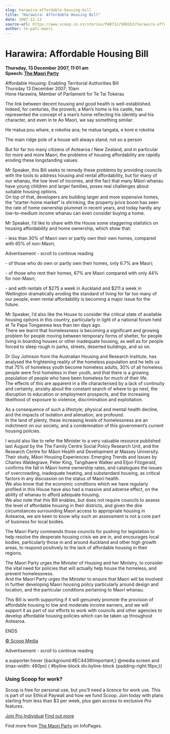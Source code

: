 ```yaml
---
slug: harawira-affordable-housing-bill
title: "Harawira: Affordable Housing Bill"
date: 2007-12-13
source-url: https://www.scoop.co.nz/stories/PA0712/S00263/harawira-affordable-housing-bill.htm
author: te-pati-maori
---
```

Harawira: Affordable Housing Bill
=================================

**Thursday, 13 December 2007, 11:01 am**  
**Speech: [The Maori Party](https://info.scoop.co.nz/The_Maori_Party)**

Affordable Housing: Enabling Territorial Authorities Bill  
Thursday 13 December 2007; 10am  
Hone Harawira, Member of Parliament for Te Tai Tokerau

The link between decent housing and good health is well-established.  
Indeed, for centuries, the proverb, a Man’s home is his castle, has represented the concept of a man’s home reflecting his identity and his character, and even in te Ao Maori, we say something similar:

He matua pou whare, e rokohia ana; he matua tangata, e kore e rokohia

The main ridge pole of a house will always stand; not so a person

But for far too many citizens of Aotearoa / New Zealand, and in particular for more and more Maori, the problems of housing affordability are rapidly eroding these longstanding values.

Mr Speaker, this Bill seeks to remedy these problems by providing councils with the tools to address housing and rental affordability, but for many of our whanau, the low level of incomes, and the fact that many Māori whanau have young children and larger families, poses real challenges about suitable housing options.  
On top of that, developers are building larger and more expensive homes, the “starter-home market” is shrinking, the property price boom has seen the rate of home ownership plummet in recent years, and today hardly any low-to-medium income whanau can even consider buying a home.

Mr Speaker, I’d like to share with the House some staggering statistics on housing affordability and home ownership, which show that:

\- less than 30% of Maori own or partly own their own homes, compared with 65% of non-Maori;

Advertisement - scroll to continue reading





\- of those who do own or partly own their homes, only 6.7% are Maori;

\- of those who rent their homes, 67% are Maori compared with only 44% for non-Maori;

\- and with rentals of $275 a week in Auckland and $211 a week in Wellington dramatically eroding the standard of living for far too many of our people, even rental affordability is becoming a major issue for the future.

Mr Speaker, I’d also like the House to consider the critical state of available housing options in this country, particularly in light of a national forum held at Te Papa Tongarewa less than ten days ago.  
There we learnt that homelessness is becoming a significant and growing problem for people moving between temporary forms of shelter, for people living in boarding houses or other inadequate housing, as well as for people forced to sleep rough in parks, streets, deserted buildings, and so on.

Dr Guy Johnson from the Australian Housing and Research Institute, has analysed the frightening reality of the homeless population and he tells us that 75% of homeless youth become homeless adults, 30% of all homeless people were first homeless in their youth, and that there is a growing population of people who have been homeless for much of their life.  
The effects of this are apparent in a life characterised by a lack of continuity and certainty, anxiety about the constant search of where to go next, the disruption to education or employment prospects, and the increasing likelihood of exposure to violence, discrimination and exploitation.

As a consequence of such a lifestyle; physical and mental health decline, and the impacts of isolation and alienation, are profound.  
In the land of plenty, these increasing levels of homelessness are an indictment on our society, and a condemnation of this government’s current housing policies.

I would also like to refer the Minister to a very valuable resource published last August by the The Family Centre Social Policy Research Unit, and the Research Centre for Māori Health and Development at Massey University.  
Their study, Māori Housing Experiences: Emerging Trends and Issues by Charles Waldegrave, Peter King, Tangihaere Walker and Eljon Fitzgerald, confirms the fall in Māori home ownership rates, and catalogues the issues of overcrowding, inadequate heating, and substandard housing, as critical factors in any discussion on the status of Maori health.  
We also know that the economic conditions which we have regularly profiled in this House have also had a massive and adverse effect, on the ability of whanau to afford adequate housing.  
We also note that this Bill enables, but does not require councils to assess the level of affordable housing in their districts, and given the dire circumstances surrounding Maori access to appropriate housing in Aotearoa, we are keen to know why such an assessment is not a core part of business for local bodies.

The Maori Party commends those councils for pushing for legislation to help resolve the desperate housing crisis we are in, and encourages local bodies, particularly those in and around Auckland and other high growth areas, to respond positively to the lack of affordable housing in their regions.

The Maori Party urges the Minister of Housing and her Ministry, to consider the vital need for policies that will actually help house the homeless, and prevent homelessness.  
And the Maori Party urges the Minister to ensure that Maori will be involved in further developing Maori housing policy particularly around design and location, and the particular conditions pertaining to Maori whanau.

This Bill is worth supporting if it will genuinely promote the provision of affordable housing to low and moderate income earners, and we will support it as part of our efforts to work with councils and other agencies to develop affordable housing policies which can be taken up throughout Aotearoa.

ENDS

[© Scoop Media](http://www.scoop.co.nz/about/terms.html)  

Advertisement - scroll to continue reading



a.supporter:hover {background:#EC4438!important;} @media screen and (max-width: 480px) { #byline-block div.byline-block {padding-right:16px;}}

### Using Scoop for work?

Scoop is free for personal use, but you’ll need a licence for work use. This is part of our Ethical Paywall and how we fund Scoop. Join today with plans starting from less than $3 per week, plus gain access to exclusive _Pro_ features.  
  
[Join Pro Individual](https://pro.scoop.co.nz/Individual/?from=ProIn24) [Find out more](https://pro.scoop.co.nz/using-scoop-for-work/?from=ProIn24)

Find more from [The Maori Party](https://info.scoop.co.nz/The_Maori_Party) on InfoPages.